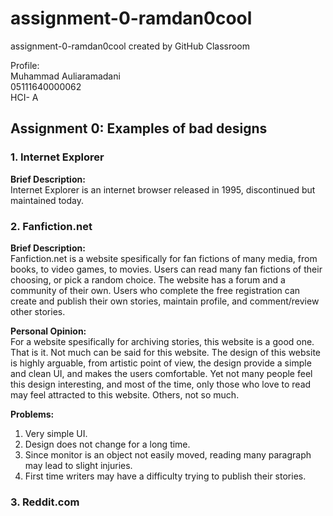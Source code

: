 # assignment-0-ramdan0cool
assignment-0-ramdan0cool created by GitHub Classroom

Profile: \
Muhammad Auliaramadani \
05111640000062 \
HCI- A

## Assignment 0: Examples of bad designs
### 1. Internet Explorer
**Brief Description:** \
Internet Explorer is an internet browser released in 1995, discontinued but maintained today. 

### 2. Fanfiction.net
**Brief Description:** \
Fanfiction.net is a website spesifically for fan fictions of many media, from books, to video games, to movies. Users can read many fan fictions of their choosing, or pick a random choice. The website has a forum and a community of their own. Users who complete the free registration can create and publish their own stories, maintain profile, and comment/review other stories.

**Personal Opinion:** \
For a website spesifically for archiving stories, this website is a good one. That is it. Not much can be said for this website. The design of this website is highly arguable, from artistic point of view, the design provide a simple and clean UI, and makes the users comfortable. Yet not many people feel this design interesting, and most of the time, only those who love to read may feel attracted to this website. Others, not so much.

**Problems:**
1. Very simple UI.
2. Design does not change for a long time.
3. Since monitor is an object not easily moved, reading many paragraph may lead to slight injuries.
4. First time writers may have a difficulty trying to publish their stories.


### 3. Reddit.com
